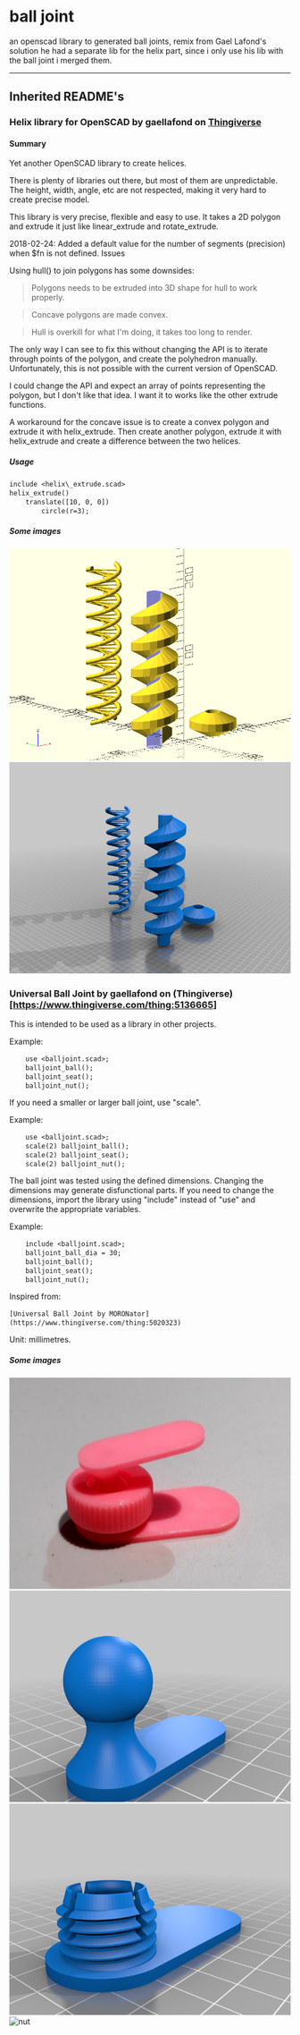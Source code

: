 # ball joint
an openscad library to generated ball joints, remix from  Gael Lafond's solution
he had a separate lib for the helix part, since i only use his lib with the ball joint i merged them.

***

## Inherited README's
### Helix library for OpenSCAD by gaellafond on [Thingiverse](https://www.thingiverse.com/thing:2200395)

#### Summary

Yet another OpenSCAD library to create helices.

There is plenty of libraries out there, but most of them are unpredictable. The height, width, angle, etc are not respected, making it very hard to create precise model.

This library is very precise, flexible and easy to use. It takes a 2D polygon and extrude it just like linear\_extrude and rotate\_extrude.

2018-02-24: Added a default value for the number of segments (precision) when $fn is not defined.
Issues

Using hull() to join polygons has some downsides:

>   Polygons needs to be extruded into 3D shape for hull to work properly.

>   Concave polygons are made convex.

>   Hull is overkill for what I'm doing, it takes too long to render.

The only way I can see to fix this without changing the API is to iterate through points of the polygon, and create the polyhedron manually. Unfortunately, this is not possible with the current version of OpenSCAD.

I could change the API and expect an array of points representing the polygon, but I don't like that idea. I want it to works like the other extrude functions.

A workaround for the concave issue is to create a convex polygon and extrude it with helix\_extrude. Then create another polygon, extrude it with helix\_extrude and create a difference between the two helices.

##### Usage

```
include <helix\_extrude.scad>
helix_extrude()
    translate([10, 0, 0])
        circle(r=3);
```

##### Some images

![preview](images/preview.png)
![helix](images/1b61541ca7d8fa809aed0ca6f8fdbb9e.png)




### Universal Ball Joint by gaellafond on (Thingiverse)[https://www.thingiverse.com/thing:5136665]

This is intended to be used as a library in other projects.

Example:

```
    use <balljoint.scad>;
    balljoint_ball();
    balljoint_seat();
    balljoint_nut();
```

If you need a smaller or larger ball joint, use "scale".

Example:

```
    use <balljoint.scad>;
    scale(2) balljoint_ball();
    scale(2) balljoint_seat();
    scale(2) balljoint_nut();
```

The ball joint was tested using the defined dimensions. Changing the dimensions may generate disfunctional parts. If you need to change the dimensions, import the library using "include" instead of "use" and overwrite the appropriate variables.

Example:

```
    include <balljoint.scad>;
    balljoint_ball_dia = 30;
    balljoint_ball();
    balljoint_seat();
    balljoint_nut();
```

Inspired from:

    [Universal Ball Joint by MORONator](https://www.thingiverse.com/thing:5020323)

Unit: millimetres.

##### Some images

![printed example](images/2021-11-14.jpg)
![ballpoint](images/balljoint_demo_ball.png)
![seat](images/balljoint_demo_seat.png)
![nut](images/balljoint_demo_nut.png)
